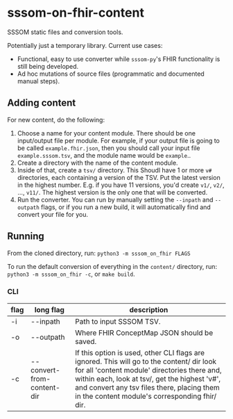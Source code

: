 # sssom-on-fhir-content
SSSOM static files and conversion tools.

Potentially just a temporary library. Current use cases:
- Functional, easy to use converter while `sssom-py`'s FHIR functionality is still being developed.
- Ad hoc mutations of source files (programmatic and documented manual steps).

## Adding content
For new content, do the following:
1. Choose a name for your content module. There should be one input/output file per module. For example, if your output 
file is going to be called `example.fhir.json`, then you should call your input file `example.sssom.tsv`, and the module
name would be `example`..
2. Create a directory with the name of the content module.
3. Inside of that, create a `tsv/` directory. This Shoudl have 1 or more `v#` directories, each containing a version of 
the TSV. Put the latest version in the highest number. E.g. if you have 11 versions, you'd create `v1/`, `v2/`, ..., 
`v11/`. The highest version is the only one that will be converted.
4. Run the converter. You can run by manually setting the `--inpath` and `--outpath` flags, or if you run a new build, 
it will automatically find and convert your file for you.

## Running
From the cloned directory, run: `python3 -m sssom_on_fhir FLAGS`

To run the default conversion of everything in the `content/` directory, run: `python3 -m sssom_on_fhir -c`, or 
`make build`.

### CLI
| flag | long flag                  | description                                                                                                                                                                                                                                                                                 |
|------|----------------------------|---------------------------------------------------------------------------------------------------------------------------------------------------------------------------------------------------------------------------------------------------------------------------------------------|
| -i   | --inpath                   | Path to input SSSOM TSV.                                                                                                                                                                                                                                                                    |
| -o   | --outpath                  | Where FHIR ConceptMap JSON should be saved.                                                                                                                                                                                                                                                 |
| -c   | --convert-from-content-dir | If this option is used, other CLI flags are ignored. This will go to the content/ dir look for all 'content module' directories there and, within each, look at tsv/, get the highest 'v#', and convert any tsv files there, placing them in the content module\'s corresponding fhir/ dir. |
